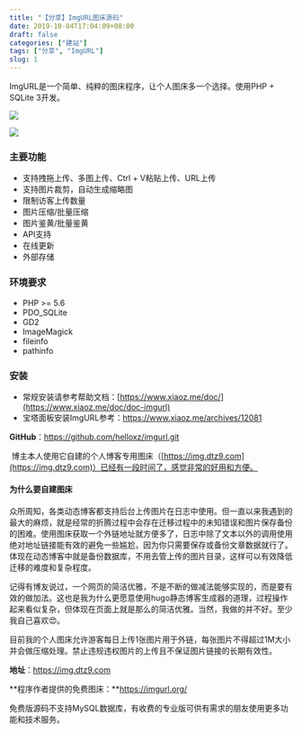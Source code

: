 ```yaml
---
title: "【分享】ImgURL图床源码"
date: 2019-10-04T17:04:09+08:00
draft: false
categories: ["建站"]
tags: ["分享", "ImgURL"]
slug: 1
---
```


ImgURL是一个简单、纯粹的图床程序，让个人图床多一个选择。使用PHP + SQLite 3开发。

![](https://camo.githubusercontent.com/ce792f4877c934249ad39cdd93115463ec7f0a24/68747470733a2f2f692e626d702e6f76682f696d67732f323031382f31322f303663663061633362373632356236622e706e67)

![](https://camo.githubusercontent.com/14d75a635c2136ed58ecfbca61156c02cd97753b/68747470733a2f2f692e626d702e6f76682f696d67732f323031382f31322f303137633565363662353364623464312e706e67)

### 主要功能

- 支持拽拖上传、多图上传、Ctrl + V粘贴上传、URL上传
- 支持图片裁剪，自动生成缩略图
- 限制访客上传数量
- 图片压缩/批量压缩
- 图片鉴黄/批量鉴黄
- API支持
- 在线更新
- 外部存储

### 环境要求

- PHP >= 5.6
- PDO_SQLite
- GD2
- ImageMagick
- fileinfo
- pathinfo

### 安装

- 常规安装请参考帮助文档：[https://www.xiaoz.me/doc/](https://www.xiaoz.me/doc/doc-imgurl)
- 宝塔面板安装ImgURL参考：https://www.xiaoz.me/archives/12081

**GitHub**：https://github.com/helloxz/imgurl.git

​    博主本人使用它自建的个人博客专用图床（[https://img.dtz9.com](https://img.dtz9.com)）已经有一段时间了，感觉非常的好用和方便。

#### 为什么要自建图床

​    众所周知，各类动态博客都支持后台上传图片在日志中使用。但一直以来我遇到的最大的麻烦，就是经常的折腾过程中会存在迁移过程中的未知错误和图片保存备份的困难。使用图床获取一个外链地址就方便多了，日志中除了文本以外的调用使用绝对地址链接能有效的避免一些尴尬，因为你只需要保存或备份文章数据就行了。体现在动态博客中就是备份数据库，不用去管上传的图片目录，这样可以有效降低迁移的难度和复杂程度。

​    记得有博友说过，一个网页的简洁优雅，不是不断的做减法能够实现的，而是要有效的做加法。这也是我为什么更愿意使用hugo静态博客生成器的道理，过程操作起来看似复杂，但体现在页面上就是那么的简洁优雅。当然，我做的并不好。至少我自己喜欢😍。

​    目前我的个人图床允许游客每日上传1张图片用于外链，每张图片不得超过1M大小并会做压缩处理。禁止违规违权图片的上传且不保证图片链接的长期有效性。

**地址**：https://img.dtz9.com

**程序作者提供的免费图床：**https://imgurl.org/



免费版源码不支持MySQL数据库，有收费的专业版可供有需求的朋友使用更多功能和技术服务。

